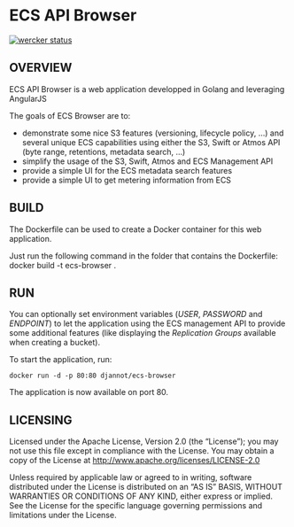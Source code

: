 ECS API Browser
==============

[![wercker status](https://app.wercker.com/status/5ea6589e95e1aa62a999e918754fb7d8/m "wercker status")](https://app.wercker.com/project/bykey/5ea6589e95e1aa62a999e918754fb7d8)

OVERVIEW
--------------

ECS API Browser is a web application developped in Golang and leveraging AngularJS

The goals of ECS Browser are to:

- demonstrate some nice S3 features (versioning, lifecycle policy, …) and several unique ECS capabilities using either the S3, Swift or Atmos API (byte range, retentions, metadata search, …)
- simplify the usage of the S3, Swift, Atmos and ECS Management API
- provide a simple UI for the ECS metadata search features
- provide a simple UI to get metering information from ECS

BUILD
--------------

The Dockerfile can be used to create a Docker container for this web application.

Just run the following command in the folder that contains the Dockerfile: docker build -t ecs-browser .

RUN
--------------

You can optionally set environment variables (*USER*, *PASSWORD* and *ENDPOINT*) to let the application using the ECS management API to provide some additional features (like displaying the *Replication Groups* available when creating a bucket).

To start the application, run:
```
docker run -d -p 80:80 djannot/ecs-browser
```

The application is now available on port 80.

LICENSING
--------------

Licensed under the Apache License, Version 2.0 (the “License”); you may not use this file except in compliance with the License. You may obtain a copy of the License at <http://www.apache.org/licenses/LICENSE-2.0>

Unless required by applicable law or agreed to in writing, software distributed under the License is distributed on an “AS IS” BASIS, WITHOUT WARRANTIES OR CONDITIONS OF ANY KIND, either express or implied. See the License for the specific language governing permissions and limitations under the License.

